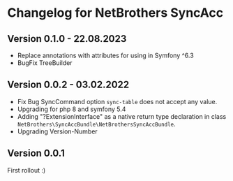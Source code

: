Changelog for NetBrothers SyncAcc
===================================

Version 0.1.0 - 22.08.2023
----------------------------------
- Replace annotations with attributes for using in Symfony ^6.3
- BugFix TreeBuilder

Version 0.0.2 - 03.02.2022
----------------------------------
- Fix Bug SyncCommand option `sync-table` does not accept any value. 
- Upgrading for php 8 and symfony 5.4
- Adding "?ExtensionInterface" as a native return type declaration in class `NetBrothers\SyncAccBundle\NetBrothersSyncAccBundle`.
- Upgrading Version-Number


Version 0.0.1
----------------------------------
First rollout :)
